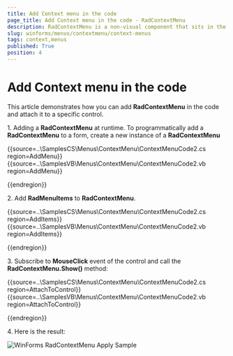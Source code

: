 ```yaml
---
title: Add Context menu in the code
page_title: Add Context menu in the code - RadContextMenu
description: RadContextMenu is a non-visual component that sits in the component tray located below the form design surface.
slug: winforms/menus/contextmenu/context-menus
tags: context,menus
published: True
position: 4
---
```



# Add Context menu in the code

This article demonstrates how you can add __RadContextMenu__ in the code and attach it to a specific control.  

1\.	Adding a __RadContextMenu__ at runtime. To programmatically add a __RadContextMenu__ to a form, create a new instance of a __RadContextMenu__

{{source=..\SamplesCS\Menus\ContextMenu\ContextMenuCode2.cs region=AddMenu}} 
{{source=..\SamplesVB\Menus\ContextMenu\ContextMenuCode2.vb region=AddMenu}} 


{{endregion}} 

2\. Add  __RadMenuItems__ to __RadContextMenu__.


{{source=..\SamplesCS\Menus\ContextMenu\ContextMenuCode2.cs region=AddItems}} 
{{source=..\SamplesVB\Menus\ContextMenu\ContextMenuCode2.vb region=AddItems}} 



{{endregion}} 

3\.	Subscribe to __МouseClick__ event of the control and call the __RadContextMenu.Show()__ method:


{{source=..\SamplesCS\Menus\ContextMenu\ContextMenuCode2.cs region=AttachToControl}} 
{{source=..\SamplesVB\Menus\ContextMenu\ContextMenuCode2.vb region=AttachToControl}} 



{{endregion}} 

4\.	Here is the result:

![WinForms RadContextMenu Apply Sample](images/menus-context-menu-add-context-meni-in-code001.png)


